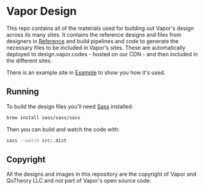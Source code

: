 # Vapor Design

This repo contains all of the materials used for building out Vapor's design across its many sites. It contains the reference designs and files from designers in [Reference](/Reference/) and build pipelines and code to generate the necessary files to be included in Vapor's sites. These are automatically deployed to design.vapor.codes - hosted on our CDN - and then included in the different sites.

There is an example site in [Example](/Example/) to show you how it's used.

## Running

To build the design files you'll need [Sass](https://sass-lang.com/) installed:

```bash
brew install sass/sass/sass
```

Then you can build and watch the code with:

```bash
sass --watch src:.dist
```

## Copyright

All the designs and images in this repository are the copyright of Vapor and QuTheory LLC and not part of Vapor's open source code.